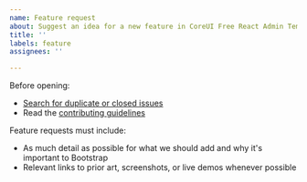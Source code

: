 ```yaml
---
name: Feature request
about: Suggest an idea for a new feature in CoreUI Free React Admin Template.
title: ''
labels: feature
assignees: ''

---
```


Before opening:

- [Search for duplicate or closed issues](https://github.com/coreui/coreui-pro-react-admin-template/issues?utf8=%E2%9C%93&q=is%3Aissue)
- Read the [contributing guidelines](https://github.com/coreui/coreui-pro-react-admin-template/blob/main/.github/CONTRIBUTING.md)

Feature requests must include:

- As much detail as possible for what we should add and why it's important to Bootstrap
- Relevant links to prior art, screenshots, or live demos whenever possible
